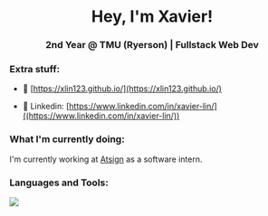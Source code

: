 <h1 align="center">Hey, I'm Xavier!</h1>
<h3 align="center">2nd Year @ TMU (Ryerson) | Fullstack Web Dev</h3>


<h3>Extra stuff: </h3>

- 💼 [https://xlin123.github.io/](https://xlin123.github.io/)

- 💼 Linkedin: [https://www.linkedin.com/in/xavier-lin/]((https://www.linkedin.com/in/xavier-lin/))

<h3>What I'm currently doing:</h3>

I'm currently working at [Atsign](https://atsign.com/) as a software intern. 

<h3 align="left">Languages and Tools:</h3>
<p>
  <a href="https://skillicons.dev">
    <img src="https://skillicons.dev/icons?i=azure,react,vite,dart,flutter,dotnet,docker,git,gitlab,graphql,java,ts,nodejs,py,html,css,tailwind&perline=6&theme=dark"/>
  </a>
 </p>
